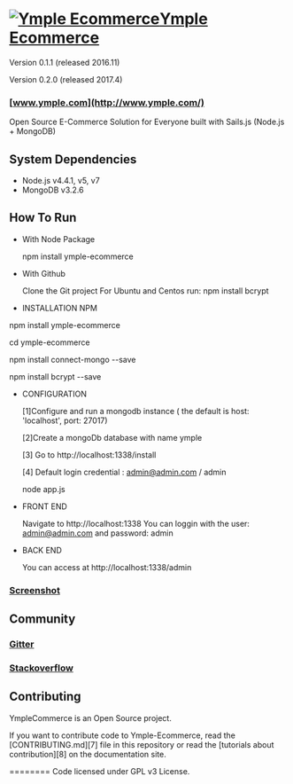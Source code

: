 <h1>
<a href="http://www.ymple.com"><img alt="Ymple Ecommerce" src="http://www.ymple.com/assets/img/colors/blue/logo_big.png" title="Ymple Ecommerce"/>Ymple Ecommerce</a>
</h1>

Version 0.1.1 (released 2016.11)

Version 0.2.0 (released 2017.4)

### [www.ymple.com](http://www.ymple.com/)

Open Source E-Commerce Solution for Everyone built with Sails.js (Node.js + MongoDB)

System Dependencies
--------

* Node.js v4.4.1, v5, v7
* MongoDB v3.2.6

How To Run
--------
- With Node Package

    npm install ymple-ecommerce

- With Github

    Clone the Git project
    For Ubuntu and Centos run: 
    npm install bcrypt


- INSTALLATION NPM

npm install ymple-ecommerce

cd ymple-ecommerce

npm install connect-mongo --save

npm install bcrypt --save



- CONFIGURATION

     [1]Configure and run a mongodb instance ( the default is  host: 'localhost', port: 27017)

     [2]Create a mongoDb database with name ymple

     [3] Go to http://localhost:1338/install

     [4] Default login credential : admin@admin.com / admin

     node app.js

- FRONT END

     Navigate to http://localhost:1338
     You can loggin with the user:  admin@admin.com and password: admin

- BACK END

     You can access at http://localhost:1338/admin

### [Screenshot](http://www.ymple.com/screenshot.html)


Community
--------

### [Gitter](https://gitter.im/Ymple/ymple-commerce)

### [Stackoverflow](http://http://stackoverflow.com/search?q=ymple+ecommerce)



Contributing
--------

YmpleCommerce is an Open Source project.

If you want to contribute code to Ymple-Ecommerce, read the [CONTRIBUTING.md][7] file in this repository or read the [tutorials about contribution][8] on the documentation site.


========
Code licensed under GPL v3 License.
